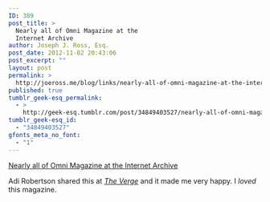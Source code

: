 ```yaml
---
ID: 389
post_title: >
  Nearly all of Omni Magazine at the
  Internet Archive
author: Joseph J. Ross, Esq.
post_date: 2012-11-02 20:43:06
post_excerpt: ""
layout: post
permalink: >
  http://joeross.me/blog/links/nearly-all-of-omni-magazine-at-the-internet/
published: true
tumblr_geek-esq_permalink:
  - >
    http://geek-esq.tumblr.com/post/34849403527/nearly-all-of-omni-magazine-at-the-internet
tumblr_geek-esq_id:
  - "34849403527"
gfonts_meta_no_font:
  - "1"
---
```

<a href='https://archive.org/details/omni-magazine'>Nearly all of Omni Magazine at the Internet Archive</a><div class="link_description"><p>Adi Robertson shared this at <a href="http://www.theverge.com/2012/11/2/3591392/omni-internet-archive" target="_blank"><em>The Verge</em></a> and it made me very happy. I <em>loved</em> this magazine.</p></div>